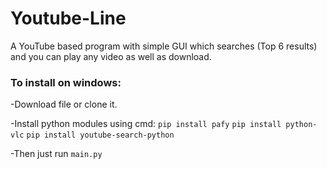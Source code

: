 # Youtube-Line
A YouTube based program with simple GUI which searches (Top 6 results) and you can play any video as well as download.

### To install on windows:
-Download file or clone it.

-Install python modules using cmd:
 `pip install pafy`
 `pip install python-vlc`
 `pip install youtube-search-python`

-Then just run `main.py`